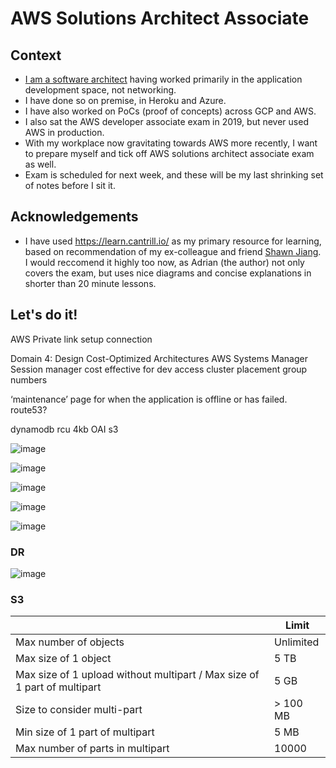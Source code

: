 # AWS Solutions Architect Associate

## Context
- [I am a software architect](https://www.linkedin.com/in/aamirmulla/) having worked primarily in the application development space, not networking. 
- I have done so on premise, in Heroku and Azure. 
- I have also worked on PoCs (proof of concepts) across GCP and AWS.
- I also sat the AWS developer associate exam in 2019, but never used AWS in production.
- With my workplace now gravitating towards AWS more recently, I want to prepare myself and tick off AWS solutions architect associate exam as well.
- Exam is scheduled for next week, and these will be my last shrinking set of notes before I sit it.

## Acknowledgements
- I have used https://learn.cantrill.io/ as my primary resource for learning, based on recommendation of my ex-colleague and friend [Shawn Jiang](https://www.linkedin.com/in/shawnjiang/). I would reccomend it highly too now, as Adrian (the author) not only covers the exam, but uses nice diagrams and concise explanations in shorter than 20 minute lessons.

## Let's do it!

AWS Private link setup connection

Domain 4: Design Cost-Optimized Architectures
AWS Systems Manager Session manager cost effective for dev access
cluster placement group numbers

‘maintenance’ page for when the application is offline or has failed. route53?

dynamodb rcu 4kb
OAI s3



![image](https://user-images.githubusercontent.com/50348897/228983838-90b86432-ff8e-48de-9f64-7597bdec332c.png)

![image](https://user-images.githubusercontent.com/50348897/228986535-0cfffb29-2315-41e1-af49-4c2f6650f14a.png)

![image](https://user-images.githubusercontent.com/50348897/228990114-e675ecfe-1ec8-4b2f-be71-43dc1fc14c71.png)

![image](https://user-images.githubusercontent.com/50348897/228992213-10c461d6-4732-46c2-b840-893fec26068b.png)

![image](https://user-images.githubusercontent.com/50348897/229266311-65644fbe-cd81-43d7-9280-cc62dfc538e4.png)

### DR

![image](https://user-images.githubusercontent.com/50348897/229266830-4ec26a8c-3ae9-4fd0-a0de-c8fe6a425809.png)

### S3

|  | Limit |
|-------|-------|
| Max number of objects | Unlimited |
| Max size of 1 object | 5 TB |
| Max size of 1 upload without multipart / Max size of 1 part of multipart  | 5 GB |
| Size to consider multi-part | > 100 MB |
| Min size of 1 part of multipart | 5 MB |
| Max number of parts in multipart | 10000 |


